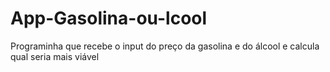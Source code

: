 # App-Gasolina-ou-lcool
Programinha que recebe o input do preço da gasolina e do álcool e calcula qual seria mais viável 
